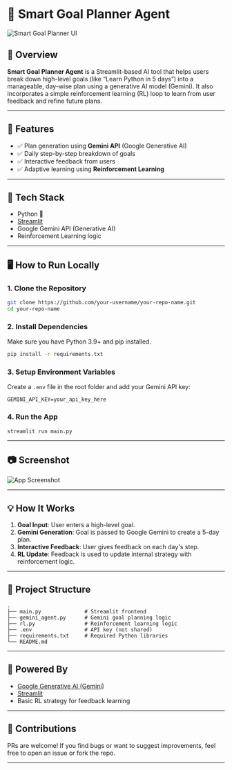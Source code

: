 
# 🧠 Smart Goal Planner Agent

![Smart Goal Planner UI](https://drive.google.com/file/d/1wMTpdC0TIC1XIISpGThrpBOukSS-NDu-/view?usp=sharing)

## 📌 Overview

**Smart Goal Planner Agent** is a Streamlit-based AI tool that helps users break down high-level goals (like “Learn Python in 5 days”) into a manageable, day-wise plan using a generative AI model (Gemini). It also incorporates a simple reinforcement learning (RL) loop to learn from user feedback and refine future plans.

---

## 🚀 Features

- ✅ Plan generation using **Gemini API** (Google Generative AI)
- ✅ Daily step-by-step breakdown of goals
- ✅ Interactive feedback from users
- ✅ Adaptive learning using **Reinforcement Learning**

---

## 🔧 Tech Stack

- Python 🐍
- [Streamlit](https://streamlit.io/)
- Google Gemini API (Generative AI)
- Reinforcement Learning logic

---

## 🖥️ How to Run Locally

### 1. Clone the Repository

```bash
git clone https://github.com/your-username/your-repo-name.git
cd your-repo-name
```

### 2. Install Dependencies

Make sure you have Python 3.9+ and pip installed.

```bash
pip install -r requirements.txt
```

### 3. Setup Environment Variables

Create a `.env` file in the root folder and add your Gemini API key:

```env
GEMINI_API_KEY=your_api_key_here
```

### 4. Run the App

```bash
streamlit run main.py
```

---

## 📷 Screenshot

![App Screenshot](https://drive.google.com/uc?id=18y6cHjlIXN3CLOXU0KHbfncDohuW0AKz)

---

## 💡 How It Works

1. **Goal Input**: User enters a high-level goal.
2. **Gemini Generation**: Goal is passed to Google Gemini to create a 5-day plan.
3. **Interactive Feedback**: User gives feedback on each day's step.
4. **RL Update**: Feedback is used to update internal strategy with reinforcement logic.

---

## 📁 Project Structure

```
.
├── main.py              # Streamlit frontend
├── gemini_agent.py      # Gemini goal planning logic
├── rl.py                # Reinforcement learning logic
├── .env                 # API key (not shared)
├── requirements.txt     # Required Python libraries
└── README.md
```

---

## 🧠 Powered By

- [Google Generative AI (Gemini)](https://ai.google.dev/)
- [Streamlit](https://streamlit.io/)
- Basic RL strategy for feedback learning

---

## 🙌 Contributions

PRs are welcome! If you find bugs or want to suggest improvements, feel free to open an issue or fork the repo.

---
